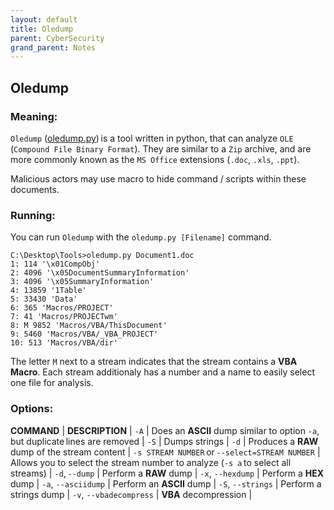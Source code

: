 ```yaml
---
layout: default
title: Oledump
parent: CyberSecurity
grand_parent: Notes
---
```


## Oledump

### Meaning:

`Oledump` ([oledump.py](https://blog.didierstevens.com/programs/oledump-py/)) is a tool written in python, that can analyze `OLE` (`Compound File Binary Format`).
They are similar to a `Zip` archive, and are more commonly known as the `MS Office` extensions (`.doc`, `.xls`, `.ppt`).

Malicious actors may use macro to hide command / scripts within these documents.

### Running:

You can run `Oledump` with the `oledump.py [Filename]` command. 

```console
C:\Desktop\Tools>oledump.py Document1.doc
1: 114 '\x01CompObj'
2: 4096 '\x05DocumentSummaryInformation'
3: 4096 '\x05SummaryInformation'
4: 13859 '1Table'
5: 33430 'Data'
6: 365 'Macros/PROJECT'
7: 41 'Macros/PROJECTwm'
8: M 9852 'Macros/VBA/ThisDocument'
9: 5460 'Macros/VBA/_VBA_PROJECT'
10: 513 'Macros/VBA/dir'
```

The letter `M` next to a stream indicates that the stream contains a **VBA Macro**.
Each stream additionaly has a number and a name to easily select one file for analysis. 

### Options: 

**COMMAND** | **DESCRIPTION** |
`-A` | Does an **ASCII** dump similar to option `-a`, but duplicate lines are removed |
`-S` | Dumps strings |
`-d` | Produces a **RAW** dump of the stream content |
`-s STREAM NUMBER` or `--select=STREAM NUMBER` | Allows you to select the stream number to analyze (`-s a` to select all streams) |
`-d`, `--dump` | Perform a **RAW** dump |
`-x`, `--hexdump` | Perform a **HEX** dump |
`-a`, `--asciidump` | Perform an **ASCII** dump |
`-S`, `--strings` | Perform a strings dump |
`-v`, `--vbadecompress` | **VBA** decompression |
